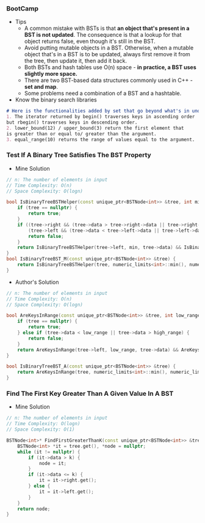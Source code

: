 ### BootCamp

* Tips
  * A common mistake with BSTs is that **an object that's present in a BST is not updated**. The consequence is that a lookup for that object returns false, even though it's still in the BST.
  * Avoid putting mutable objects in a BST. Otherwise, when a mutable object that's in a BST is to be updated, always first remove it from the tree, then update it, then add it back.
  * Both BSTs and hash tables use O\(n\) space - **in practice, a BST uses slightly more space.**
  * There are two BST-based data structures commonly used in C++ - **set and map**.
  * Some problems need a combination of a BST and a hashtable.
* Know the binary search libraries

```markdown
# Here is the functionalities added by set that go beyond what's in unorded_set.
1. The iterator returned by begin() traverses keys in ascending order
but rbegin() traverses keys in descending order.
2. lower_bound(12) / upper_bound(3) return the first element that
is greater than or equal to/ greater than the argument.
3. equal_range(10) returns the range of values equal to the argument.
```

### Test If A Binary Tree Satisfies The BST Property

* Mine Solution

```cpp
// n: The number of elements in input
// Time Complexity: O(n)
// Space Complexity: O(logn)

bool IsBinaryTreeBSTHelper(const unique_ptr<BSTNode<int>> &tree, int min, int max) {
    if (tree == nullptr) {
        return true;
    }
    if ((tree->right && (tree->data > tree->right->data || tree->right->data > max)) ||
        (tree->left && (tree->data < tree->left->data || tree->left->data < min))) {
        return false;
    }
    return IsBinaryTreeBSTHelper(tree->left, min, tree->data) && IsBinaryTreeBSTHelper(tree->right, tree->data, max);
}
bool IsBinaryTreeBST_M(const unique_ptr<BSTNode<int>> &tree) {
    return IsBinaryTreeBSTHelper(tree, numeric_limits<int>::min(), numeric_limits<int>::max());
}
```

* Author's Solution

```cpp
// n: The number of elements in input
// Time Complexity: O(n)
// Space Complexity: O(logn)

bool AreKeysInRange(const unique_ptr<BSTNode<int>> &tree, int low_range, int high_range) {
    if (tree == nullptr) {
        return true;
    } else if (tree->data < low_range || tree->data > high_range) {
        return false;
    }
    return AreKeysInRange(tree->left, low_range, tree->data) && AreKeysInRange(tree->right, tree->data, high_range);
}

bool IsBinaryTreeBST_A(const unique_ptr<BSTNode<int>> &tree) {
    return AreKeysInRange(tree, numeric_limits<int>::min(), numeric_limits<int>::max());
}
```

### Find The First Key Greater Than A Given Value In A BST

* Mine Solution

```cpp
// n: The number of elements in input
// Time Complexity: O(logn)
// Space Complexity: O(1)

BSTNode<int>* FindFirstGreaterThanK(const unique_ptr<BSTNode<int>> &tree, int k) {
    BSTNode<int> *it = tree.get(), *node = nullptr;
    while (it != nullptr) {
        if (it->data > k) {
            node = it;
        }
        if (it->data <= k) {
            it = it->right.get();
        } else {
            it = it->left.get();
        }
    }
    return node;
}
```



